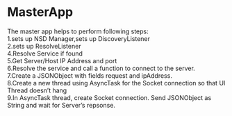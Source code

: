 # MasterApp
The master app helps to perform following steps: \
1.sets up NSD Manager,sets up DiscoveryListener \
2.sets up ResolveListener \
4.Resolve Service if found \
5.Get Server/Host IP Address and port \
6.Resolve the service and call a function to connect to the server. \
7.Create a JSONObject with fields request and ipAddress. \
8.Create a new thread using AsyncTask for the Socket connection so that UI Thread doesn’t hang \
9.In AsyncTask thread, create Socket connection. Send JSONObject as String and wait for Server’s repsonse. 
